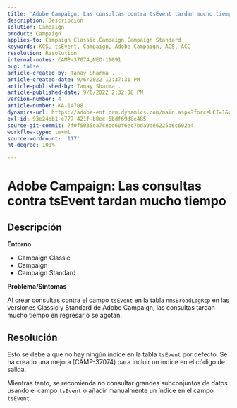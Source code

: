 ```yaml
---
title: 'Adobe Campaign: Las consultas contra tsEvent tardan mucho tiempo'
description: Descripción
solution: Campaign
product: Campaign
applies-to: Campaign Classic,Campaign,Campaign Standard
keywords: KCS, tsEvent, Campaign, Adobe Campaign, ACS, ACC
resolution: Resolution
internal-notes: CAMP-37074,NEO-11091
bug: false
article-created-by: Tanay Sharma .
article-created-date: 9/6/2022 12:37:31 PM
article-published-by: Tanay Sharma .
article-published-date: 9/6/2022 2:32:08 PM
version-number: 4
article-number: KA-14708
dynamics-url: https://adobe-ent.crm.dynamics.com/main.aspx?forceUCI=1&pagetype=entityrecord&etn=knowledgearticle&id=a03690ab-e02d-ed11-9db1-002248086735
exl-id: 93e24bb1-e777-421f-b0ec-6bdf69d8e485
source-git-commit: 7f0f5035ea7cebd60f6ec7bda9de6225b6c602a4
workflow-type: tm+mt
source-wordcount: '117'
ht-degree: 100%

---
```


# Adobe Campaign: Las consultas contra tsEvent tardan mucho tiempo

## Descripción


<b>Entorno</b>

- Campaign Classic
- Campaign
- Campaign Standard




<b>Problema/Síntomas</b>

Al crear consultas contra el campo `tsEvent` en la tabla `nmsBroadLogRcp` en las versiones Classic y Standard de Adobe Campaign, las consultas tardan mucho tiempo en regresar o se agotan.


## Resolución


Esto se debe a que no hay ningún índice en la tabla `tsEvent` por defecto. Se ha creado una mejora (CAMP-37074) para incluir un índice en el código de salida.

Mientras tanto, se recomienda no consultar grandes subconjuntos de datos usando el campo `tsEvent` o añadir manualmente un índice en el campo `tsEvent`.
